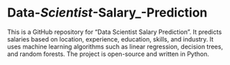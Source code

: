 # Data-_Scientist_-Salary_-Prediction
This is a GitHub repository for “Data Scientist Salary Prediction”. It predicts salaries based on location, experience, education, skills, and industry. It uses machine learning algorithms such as linear regression, decision trees, and random forests. The project is open-source and written in Python.
